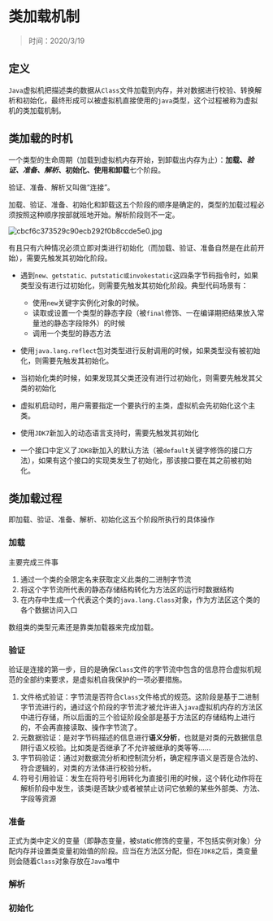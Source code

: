 # 类加载机制

> 时间：2020/3/19

## 定义

`Java`虚拟机把描述类的数据从`Class`文件加载到内存，并对数据进行校验、转换解析和初始化，最终形成可以被虚拟机直接使用的`java`类型，这个过程被称为虚拟机的类加载机制。

## 类加载的时机

一个类型的生命周期（加载到虚拟机内存开始，到卸载出内存为止）：**加载、*验证、准备、解析*、初始化、使用和卸载**七个阶段。

验证、准备、解析又叫做“连接”。

加载、验证、准备、初始化和卸载这五个阶段的顺序是确定的，类型的加载过程必须按照这种顺序按部就班地开始。解析阶段则不一定。

![cbcf6c373529c90ecb292f0b8ccde5e0.jpg](http://www.qxnekoo.cn:8888/images/2020/03/19/cbcf6c373529c90ecb292f0b8ccde5e0.jpg)

有且只有六种情况必须立即对类进行初始化（而加载、验证、准备自然是在此前开始），需要先触发其初始化阶段。

* 遇到`new、getstatic、putstatic或invokestatic`这四条字节码指令时，如果类型没有进行过初始化，则需要先触发其初始化阶段。典型代码场景有：
  * 使用`new`关键字实例化对象的时候。
  * 读取或设置一个类型的静态字段（被`final`修饰、一在编译期把结果放入常量池的静态字段除外）的时候
  * 调用一个类型的静态方法

* 使用`java.lang.reflect`包对类型进行反射调用的时候，如果类型没有被初始化，则需要先触发其初始化。
* 当初始化类的时候，如果发现其父类还没有进行过初始化，则需要先触发其父类的初始化
* 虚拟机启动时，用户需要指定一个要执行的主类，虚拟机会先初始化这个主类。
* 使用`JDK7`新加入的动态语言支持时，需要先触发其初始化
* 一个接口中定义了`JDK8`新加入的默认方法（被`default`关键字修饰的接口方法），如果有这个接口的实现类发生了初始化，那该接口要在其之前被初始化。

## 类加载过程

即加载、验证、准备、解析、初始化这五个阶段所执行的具体操作

### 加载

主要完成三件事

1. 通过一个类的全限定名来获取定义此类的二进制字节流
2. 将这个字节流所代表的静态存储结构转化为方法区的运行时数据结构
3. 在内存中生成一个代表这个类的`java.lang.Class`对象，作为方法区这个类的各个数据访问入口

数组类的类型元素还是靠类加载器来完成加载。

### 验证

验证是连接的第一步，目的是确保`Class`文件的字节流中包含的信息符合虚拟机规范的全部约束要求，是虚拟机自我保护的一项必要措施。

1. 文件格式验证：字节流是否符合`Class`文件格式的规范。这阶段是基于二进制字节流进行的，通过这个阶段的字节流才被允许进入`java`虚拟机内存的方法区中进行存储，所以后面的三个验证阶段全部是基于方法区的存储结构上进行的，不会再直接读取、操作字节流了。
2. 元数据验证：是对字节码描述的信息进行**语义分析**，也就是对类的元数据信息阱行语义校验。比如类是否继承了不允许被继承的类等等……
3. 字节码验证：通过对数据流分析和控制流分析，确定程序语义是否是合法的、符合逻辑的，对类的方法体进行校验分析。
4. 符号引用验证：发生在将符号引用转化为直接引用的时候，这个转化动作将在解析阶段中发生，该类i是否缺少或者被禁止访问它依赖的某些外部类、方法、字段等资源

### 准备

正式为类中定义的变量（即静态变量，被static修饰的变量，不包括实例对象）分配内存并设置类变量初始值的阶段。应当在方法区分配，但在`JDK8`之后，类变量则会随着`Class`对象存放在`Java`堆中

### 解析

### 初始化

